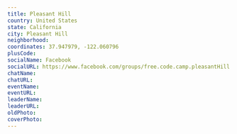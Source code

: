 ```yaml
---
title: Pleasant Hill
country: United States
state: California
city: Pleasant Hill
neighborhood: 
coordinates: 37.947979, -122.060796
plusCode:
socialName: Facebook
socialURL: https://www.facebook.com/groups/free.code.camp.pleasantHill
chatName:
chatURL:
eventName:
eventURL:
leaderName:
leaderURL:
oldPhoto: 
coverPhoto:
---
```

